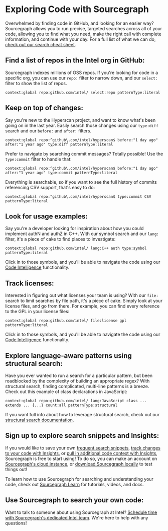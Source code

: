 # Exploring Code with Sourcegraph

Overwhelmed by finding code in GitHub, and looking for an easier way? Sourcegraph allows you to run precise, targeted searches across all of your code, allowing you to find what you need, make the right call with complete information, and continue with your day. For a full list of what we can do, [check out our search cheat sheet](https://learn.sourcegraph.com/how-to-search-code-with-sourcegraph-a-cheat-sheet).

## Find a list of repos in the Intel org in GitHub:

Sourcegraph indexes millions of OSS repos. If you're looking for code in a specific org, you can use our `repo:` filter to narrow down, and our `select:` filter to show the list of repos.

```sourcegraph
context:global repo:github.com/intel/ select:repo patternType:literal
```

## Keep on top of changes:

Say you're new to the Hyperscan project, and want to know what's been going on in the last year. Easily search those changes using our `type:diff` search and our `before:` and `after:` filters.

```sourcegraph
context:global repo:^github\.com/intel/hyperscan$ before:"1 day ago" after:"1 year ago" type:diff patternType:literal
```

Prefer to navigate by searching commit messages? Totally possible! Use the `type:commit` filter to handle that:

```sourcegraph
context:global repo:^github\.com/intel/hyperscan$ before:"1 day ago" after:"1 year ago" type:commit patternType:literal
```

Everything is searchable, so if you want to see the full history of commits referencing CSV support, that's easy to do:

```sourcegraph
context:global repo:^github\.com/intel/hyperscan$ type:commit CSV patternType:literal
```

## Look for usage examples:

Say you're a developer looking for inspiration about how you could implement authN and authZ in C++. With our symbol search and our `lang:` filter, it's a piece of cake to find places to investigate:

```sourcegraph
context:global repo:github.com/intel/ lang:C++ auth type:symbol patternType:literal
```

Click in to those symbols, and you'll be able to navigate the code using our [Code Intelligence](https://docs.sourcegraph.com/code_intelligence) functionality.

## Track licenses:

Interested in figuring out what licenses your team is using? With our `file:` search to limit searches by file path, it's a piece of cake. Simply look at your license files, and go from there. For example, you can find every reference to the GPL in your license files:

```sourcegraph
context:global repo:github.com/intel/ file:license gpl patternType:literal
```

Click in to those symbols, and you'll be able to navigate the code using our [Code Intelligence](https://docs.sourcegraph.com/code_intelligence) functionality.

## Explore language-aware patterns using structural search:

Have you ever wanted to run a search for a particular pattern, but been roadblocked by the complexity of building an appropriate regex? With structural search, finding complicated, multi-line patterns is a breeze. Check out this example of class declarations in JavaScript:

```sourcegraph
context:global repo:github.com/intel/ lang:JavaScript class ... extends ... {...} count:all patternType:structural
```

If you want full info about how to leverage structural search, check out our [structural search documentation](https://docs.sourcegraph.com/code_search/reference/structural).

## Sign up to explore search snippets and Insights:

If you would like to save your own [frequent search snippets](https://docs.sourcegraph.com/code_search/how-to/scopes), [track changes to your code with Insights](https://docs.sourcegraph.com/code_insights), or [pull in additional code context with Insights](https://docs.sourcegraph.com/extensions), Sourcegraph is free to start using! To do so, you can make an account on [Sourcegraph's cloud instance](https://sourcegraph.com/search), or [download Sourcegraph locally](https://docs.sourcegraph.com/getting-started) to test things out!

To learn how to use Sourcegraph for searching and understanding your code, check out [Sourcegraph Learn](https://learn.sourcegraph.com/) for tutorials, videos, and docs.

## Use Sourcegraph to search your own code:

Want to talk to someone about using Sourcegraph at Intel? [Schedule time with Sourcegraph's dedicated Intel team](https://calendly.com/jclifford-sourcegraph). We're here to help with any questions!
